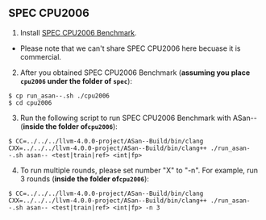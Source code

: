## SPEC CPU2006
1. Install [SPEC CPU2006 Benchmark](https://www.spec.org/cpu2006/).
- Please note that we can't share SPEC CPU2006 here becuase it is commercial.
2. After you obtained SPEC CPU2006 Benchmark (**assuming you place `cpu2006` under the folder of `spec`**):
```
$ cp run_asan--.sh ./cpu2006
$ cd cpu2006
```
3. Run the following script to run SPEC CPU2006 Benchmark with ASan-- (**inside the folder of`cpu2006`**):
```
$ CC=../../../llvm-4.0.0-project/ASan--Build/bin/clang CXX=../../../llvm-4.0.0-project/ASan--Build/bin/clang++ ./run_asan--.sh asan-- <test|train|ref> <int|fp>
```
4. To run multiple rounds, please set number "X" to "-n". For example, run 3 rounds (**inside the folder of`cpu2006`**):
```
$ CC=../../../llvm-4.0.0-project/ASan--Build/bin/clang CXX=../../../llvm-4.0.0-project/ASan--Build/bin/clang++ ./run_asan--.sh asan-- <test|train|ref> <int|fp> -n 3
```
